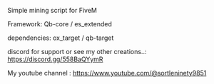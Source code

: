 Simple mining script for FiveM 

Framework: Qb-core / es_extended

dependencies: ox_target / qb-target

discord for support or see my other creations..: https://discord.gg/558BaQYymR

My youtube channel : https://www.youtube.com/@sortleninety9851

